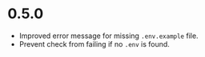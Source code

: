 # 0.5.0

- Improved error message for missing `.env.example` file.
- Prevent check from failing if no `.env` is found.
